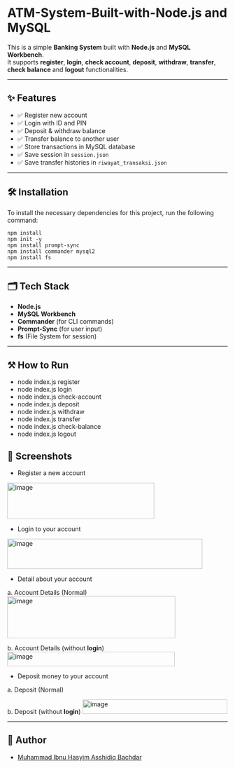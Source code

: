 # ATM-System-Built-with-Node.js and MySQL

This is a simple **Banking System** built with **Node.js** and **MySQL Workbench**.  
It supports **register**, **login**, **check account**, **deposit**, **withdraw**, **transfer**, **check balance** and **logout** functionalities.

---

## ✨ Features

- ✅ Register new account
- ✅ Login with ID and PIN
- ✅ Deposit & withdraw balance
- ✅ Transfer balance to another user
- ✅ Store transactions in MySQL database
- ✅ Save session in `session.json`
- ✅ Save transfer histories in `riwayat_transaksi.json`

---

## 🛠️ Installation

To install the necessary dependencies for this project, run the following command:
```
npm install
npm init -y
npm install prompt-sync
npm install commander mysql2
npm install fs
```

---

## 🗂️ Tech Stack

- **Node.js**  
- **MySQL Workbench**
- **Commander** (for CLI commands)
- **Prompt-Sync** (for user input)
- **fs** (File System for session)

---

## ⚒ How to Run

- node index.js register
- node index.js login
- node index.js check-account
- node index.js deposit
- node index.js withdraw
- node index.js transfer
- node index.js check-balance
- node index.js logout

## 📸 Screenshots

- Register a new account
<img width="336" height="83" alt="image" src="https://github.com/user-attachments/assets/1c922781-535e-4f74-8b73-64815cc820b7" />

- Login to your account
<img width="446" height="69" alt="image" src="https://github.com/user-attachments/assets/75363df0-4d9c-48ce-bb8a-9c93a932e7a9" />

- Detail about your account

a. Account Details (Normal)
<img width="384" height="96" alt="image" src="https://github.com/user-attachments/assets/43e3fedc-1829-4110-a05c-9abf91a41bbd" />

b. Account Details (without **login**)
<img width="383" height="33" alt="image" src="https://github.com/user-attachments/assets/093ddf73-e9f8-446a-9844-d181f9d4ae07" />

- Deposit money to your account

a. Deposit (Normal)

b. Deposit (without **login**)
<img width="331" height="33" alt="image" src="https://github.com/user-attachments/assets/420d1325-ca52-4d4d-b9bf-2e6875ca27fe" />

---

## 👤 Author

- [Muhammad Ibnu Hasyim Asshidiq Bachdar](https://www.linkedin.com/in/muhammad-ibnu-hasyim-asshidiq-bachdar-386318312)

